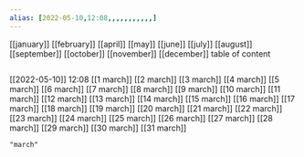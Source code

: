 ```yaml
---
alias: [2022-05-10,12:08,,,,,,,,,,,]
---
```

[[january]] [[february]] [[april]] [[may]] [[june]] [[july]] [[august]] [[september]] [[october]] [[november]] [[december]]
table of content
```toc
```

[[2022-05-10]] 12:08
[[1 march]]
[[2 march]]
[[3 march]]
[[4 march]]
[[5 march]]
[[6 march]]
[[7 march]]
[[8 march]]
[[9 march]]
[[10 march]]
[[11 march]]
[[12 march]]
[[13 march]]
[[14 march]]
[[15 march]]
[[16 march]]
[[17 march]]
[[18 march]]
[[19 march]]
[[20 march]]
[[21 march]]
[[22 march]]
[[23 march]]
[[24 march]]
[[25 march]]
[[26 march]]
[[27 march]]
[[28 march]]
[[29 march]]
[[30 march]]
[[31 march]]
```query
"march"
```
